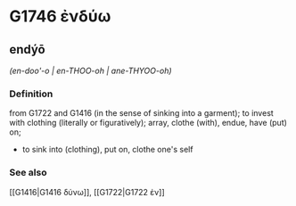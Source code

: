 # G1746 ἐνδύω

## endýō

_(en-doo'-o | en-THOO-oh | ane-THYOO-oh)_

### Definition

from G1722 and G1416 (in the sense of sinking into a garment); to invest with clothing (literally or figuratively); array, clothe (with), endue, have (put) on; 

- to sink into (clothing), put on, clothe one's self

### See also

[[G1416|G1416 δύνω]], [[G1722|G1722 ἐν]]
